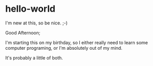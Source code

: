 # hello-world
I'm new at this, so be nice. ;-)

Good Afternoon;

I'm starting this on my birthday, so I either really need to learn some computer programing, or I'm absolutely out of my mind.  

It's probably a little of both.
